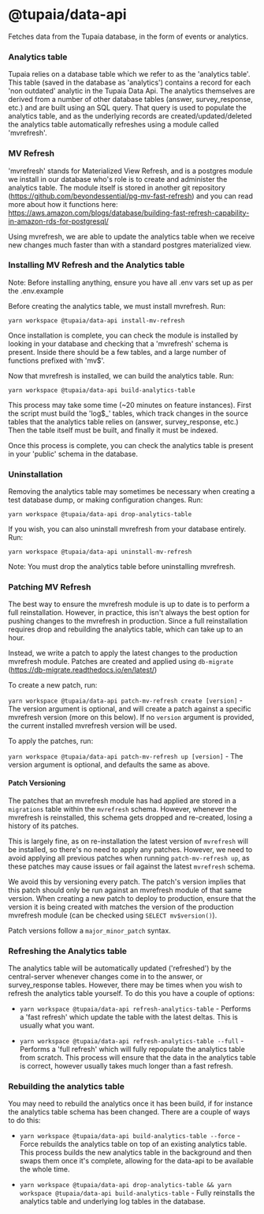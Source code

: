 # @tupaia/data-api

Fetches data from the Tupaia database, in the form of events or analytics.

### Analytics table

Tupaia relies on a database table which we refer to as the 'analytics table'. This table (saved in the database as 'analytics') contains a record for each 'non outdated' analytic in the Tupaia Data Api. The analytics themselves are derived from a number of other database tables (answer, survey_response, etc.) and are built using an SQL query. That query is used to populate the analytics table, and as the underlying records are created/updated/deleted the analytics table automatically refreshes using a module called 'mvrefresh'.

### MV Refresh

'mvrefresh' stands for Materialized View Refresh, and is a postgres module we install in our database who's role is to create and administer the analytics table. The module itself is stored in another git repository (https://github.com/beyondessential/pg-mv-fast-refresh) and you can read more about how it functions here: https://aws.amazon.com/blogs/database/building-fast-refresh-capability-in-amazon-rds-for-postgresql/

Using mvrefresh, we are able to update the analytics table when we receive new changes much faster than with a standard postgres materialized view.

### Installing MV Refresh and the Analytics table

Note: Before installing anything, ensure you have all .env vars set up as per the .env.example

Before creating the analytics table, we must install mvrefresh. Run:

`yarn workspace @tupaia/data-api install-mv-refresh`

Once installation is complete, you can check the module is installed by looking in your database and checking that a 'mvrefresh' schema is present. Inside there should be a few tables, and a large number of functions prefixed with 'mv$'.

Now that mvrefresh is installed, we can build the analytics table. Run:

`yarn workspace @tupaia/data-api build-analytics-table`

This process may take some time (~20 minutes on feature instances). First the script must build the 'log$\_' tables, which track changes in the source tables that the analytics table relies on (answer, survey_response, etc.) Then the table itself must be built, and finally it must be indexed.

Once this process is complete, you can check the analytics table is present in your 'public' schema in the database.

### Uninstallation

Removing the analytics table may sometimes be necessary when creating a test database dump, or making configuration changes. Run:

`yarn workspace @tupaia/data-api drop-analytics-table`

If you wish, you can also uninstall mvrefresh from your database entirely. Run:

`yarn workspace @tupaia/data-api uninstall-mv-refresh`

Note: You must drop the analytics table before uninstalling mvrefresh.

### Patching MV Refresh

The best way to ensure the mvrefresh module is up to date is to perform a full reinstallation. However, in practice, this isn't always the best option for pushing changes to the mvrefresh in production. Since a full reinstallation requires drop and rebuilding the analytics table, which can take up to an hour.

Instead, we write a patch to apply the latest changes to the production mvrefresh module. Patches are created and applied using `db-migrate` (https://db-migrate.readthedocs.io/en/latest/)

To create a new patch, run:

`yarn workspace @tupaia/data-api patch-mv-refresh create [version]` - The version argument is optional, and will create a patch against a specific mvrefresh version (more on this below). If no `version` argument is provided, the current installed mvrefresh version will be used.

To apply the patches, run:

`yarn workspace @tupaia/data-api patch-mv-refresh up [version]` - The version argument is optional, and defaults the same as above.

#### Patch Versioning

The patches that an mvrefresh module has had applied are stored in a `migrations` table within the `mvrefresh` schema. However, whenever the mvrefresh is reinstalled, this schema gets dropped and re-created, losing a history of its patches.

This is largely fine, as on re-installation the latest version of `mvrefresh` will be installed, so there's no need to apply any patches. However, we need to avoid applying all previous patches when running `patch-mv-refresh up`, as these patches may cause issues or fail against the latest `mvrefresh` schema.

We avoid this by versioning every patch. The patch's version implies that this patch should only be run against an mvrefresh module of that same version. When creating a new patch to deploy to production, ensure that the version it is being created with matches the version of the production mvrefresh module (can be checked using `SELECT mv$version()`).

Patch versions follow a `major_minor_patch` syntax.

### Refreshing the Analytics table

The analytics table will be automatically updated ('refreshed') by the central-server whenever changes come in to the answer, or survey_response tables. However, there may be times when you wish to refresh the analytics table yourself. To do this you have a couple of options:

- `yarn workspace @tupaia/data-api refresh-analytics-table` - Performs a 'fast refresh' which update the table with the latest deltas. This is usually what you want.

- `yarn workspace @tupaia/data-api refresh-analytics-table --full` - Performs a 'full refresh' which will fully repopulate the analytics table from scratch. This process will ensure that the data in the analytics table is correct, however usually takes much longer than a fast refresh.

### Rebuilding the analytics table

You may need to rebuild the analytics once it has been build, if for instance the analytics table schema has been changed. There are a couple of ways to do this:

- `yarn workspace @tupaia/data-api build-analytics-table --force` - Force rebuilds the analytics table on top of an existing analytics table. This process builds the new analytics table in the background and then swaps them once it's complete, allowing for the data-api to be available the whole time.

- `yarn workspace @tupaia/data-api drop-analytics-table && yarn workspace @tupaia/data-api build-analytics-table` - Fully reinstalls the analytics table and underlying log tables in the database.
